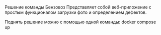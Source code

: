 Решение команды Бензовоз
Представляет собой веб-приложение с простым функционалом загрузки фото и определением дефектов.

Поднять решение можно с помощью одной команды: docker compose up